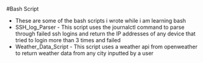 #Bash Script
- These are some of the bash scripts i wrote while i am learning bash
- SSH_log_Parser - This script uses the journalctl command to parse through failed ssh logins and return the IP addresses of any device that tried to login more than 3 times and failed
- Weather_Data_Script - This script uses a weather api from openweather to return weather data from any city inputted by a user


